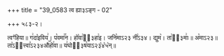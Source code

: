 +++
title = "39_0583 त्व ह्या३ऽङ्ग - 02"

+++
५८३-२।

त्वꣳ꣥हिया॥ ग꣢दा꣡इविय꣢। प꣡वमा꣢꣯न। हो꣡वा꣢ऽ᳐३हा꣢इ। जनि꣡माऽ२३ नी꣢ऽ३४। द्युम꣥। ता꣢ऽ᳐३माः꣢॥ अ꣡माऽ२३॥ ता꣡ऽ२᳐त्त्वा꣣ऽ२३४औ꣥꣯हो꣯वा॥ य꣢घोऽ᳐३ष꣡याऽ२३꣡४꣡५꣡न्॥